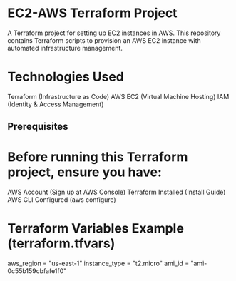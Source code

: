# EC2-AWS Terraform Project
A Terraform project for setting up EC2 instances in AWS.
This repository contains Terraform scripts to provision an AWS EC2 instance with automated infrastructure management.

# Technologies Used
Terraform (Infrastructure as Code)
AWS EC2 (Virtual Machine Hosting)
IAM (Identity & Access Management)

## Prerequisites
# Before running this Terraform project, ensure you have:
AWS Account (Sign up at AWS Console)
Terraform Installed (Install Guide)
AWS CLI Configured (aws configure)

# Terraform Variables Example (terraform.tfvars)
aws_region = "us-east-1"
instance_type = "t2.micro"
ami_id = "ami-0c55b159cbfafe1f0"
